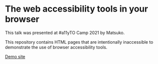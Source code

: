 # The web accessibility tools in your browser

This talk was presented at #a11yTO Camp 2021 by Matsuko.

This repository contains HTML pages that are intentionally inaccessible to demonstrate the use of browser accessibility tools.

[Demo site](https://missmatsuko.github.io/the-web-accessibility-tools-in-your-browser/)
